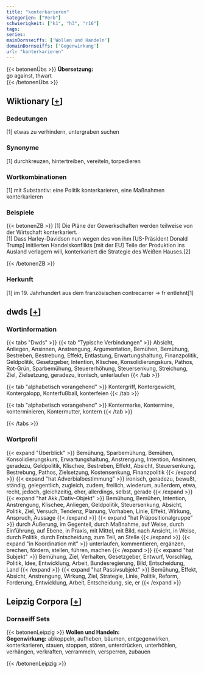 ```yaml
---
title: "konterkarieren"
kategorien: ["Verb"]
schwierigkeit: ["k1", "h3", "r16"]
tags:
series:
mainDornseiffs: ['Wollen und Handeln']
domainDornseiffs: ['Gegenwirkung']
url: "konterkarieren"
---
```


{{< betonenÜbs >}}
**Übersetzung:**  
go against, thwart  
{{< /betonenÜbs >}}

## Wiktionary [[+](https://de.wiktionary.org/wiki/konterkarieren)]

### Bedeutungen
[1] etwas zu verhindern, untergraben suchen  

### Synonyme
[1] durchkreuzen, hintertreiben, vereiteln, torpedieren  

### Wortkombinationen
[1] mit Substantiv: eine Politik konterkarieren, eine Maßnahmen konterkarieren  

### Beispiele
{{< betonenZB >}}
[1] Die Pläne der Gewerkschaften werden teilweise von der Wirtschaft konterkariert.  
[1] Dass Harley-Davidson nun wegen des von ihm [US-Präsident Donald Trump] initiierten Handelskonflikts [mit der EU] Teile der Produktion ins Ausland verlagern will, konterkariert die Strategie des Weißen Hauses.[2]  

{{< /betonenZB >}}
### Herkunft
[1] im 19. Jahrhundert aus dem französischen contrecarrer → fr entlehnt[1]  



## dwds [[+](https://www.dwds.de/wb/konterkarieren)]

### Wortinformation
{{< tabs "Dwds" >}}
{{< tab "Typische Verbindungen" >}}
Absicht, Anliegen, Ansinnen, Anstrengung, Argumentation, Bemühen, Bemühung, Bestreben, Bestrebung, Effekt, Entlastung, Erwartungshaltung, Finanzpolitik, Geldpolitik, Gesetzgeber, Intention, Klischee, Konsolidierungskurs, Pathos, Rot-Grün, Sparbemühung, Steuererhöhung, Steuersenkung, Streichung, Ziel, Zielsetzung, geradezu, ironisch, unterlaufen
{{< /tab >}}

{{< tab "alphabetisch vorangehend" >}}
Kontergriff, Kontergewicht, Kontergalopp, Konterfußball, konterfeien
{{< /tab >}}

{{< tab "alphabetisch vorangehend" >}}
Kontermarke, Kontermine, konterminieren, Kontermutter, kontern
{{< /tab >}}

{{< /tabs >}}

### Wortprofil
{{< expand "Überblick" >}} Bemühung, Sparbemühung, Bemühen, Konsolidierungskurs, Erwartungshaltung, Anstrengung, Intention, Ansinnen, geradezu, Geldpolitik, Klischee, Bestreben, Effekt, Absicht, Steuersenkung, Bestrebung, Pathos, Zielsetzung, Kostensenkung, Finanzpolitik {{< /expand >}}
{{< expand "hat Adverbialbestimmung" >}} ironisch, geradezu, bewußt, ständig, gelegentlich, zugleich, zudem, freilich, wiederum, außerdem, etwa, recht, jedoch, gleichzeitig, eher, allerdings, selbst, gerade {{< /expand >}}
{{< expand "hat Akk./Dativ-Objekt" >}} Bemühung, Bemühen, Intention, Anstrengung, Klischee, Anliegen, Geldpolitik, Steuersenkung, Absicht, Politik, Ziel, Versuch, Tendenz, Planung, Vorhaben, Linie, Effekt, Wirkung, Anspruch, Aussage {{< /expand >}}
{{< expand "hat Präpositionalgruppe" >}} durch Äußerung, im Gegenteil, durch Maßnahme, auf Weise, durch Einführung, auf Ebene, in Praxis, mit Mittel, mit Bild, nach Ansicht, in Weise, durch Politik, durch Entscheidung, zum Teil, an Stelle {{< /expand >}}
{{< expand "in Koordination mit" >}} unterlaufen, kommentieren, ergänzen, brechen, fördern, stellen, führen, machen {{< /expand >}}
{{< expand "hat Subjekt" >}} Bemühung, Ziel, Verhalten, Gesetzgeber, Entwurf, Vorschlag, Politik, Idee, Entwicklung, Arbeit, Bundesregierung, Bild, Entscheidung, Land {{< /expand >}}
{{< expand "hat Passivsubjekt" >}} Bemühung, Effekt, Absicht, Anstrengung, Wirkung, Ziel, Strategie, Linie, Politik, Reform, Forderung, Entwicklung, Arbeit, Entscheidung, sie, er {{< /expand >}}

## Leipzig Corpora [[+](https://corpora.uni-leipzig.de/en/res?word=konterkarieren&corpusId=deu_newscrawl-public_2018)]

### Dornseiff Sets
{{< betonenLeipzig >}}
**Wollen und Handeln:**  
**Gegenwirkung:** abkoppeln, aufheben, bäumen, entgegenwirken, konterkarieren, stauen, stoppen, stören, unterdrücken, unterhöhlen, verhängen, verkraften, verrammeln, versperren, zubauen  

{{< /betonenLeipzig >}}
